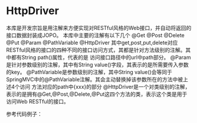 # HttpDriver

本库是开发宗旨是用注解来方便实现对RESTful风格的Web接口，并自动将返回的接口数据封装成JOPO。
本库中主要的注解有以下几个
@Get
@Post
@Delete
@Put
@Param
@PathVariable
@HttpDriver
其中get,post,put,delete对应RESTful风格的接口的四种不同的接口访问方式，其都是针对方法级别的注解。其中都有String path()属性，代表的是
访问接口路径中的url中path部分。
@Param是针对参数级别的注解，其中有String value()字段，其表示的是所需要传入参数的key。
@PathVariable是参数级别的注解，其中String value()会等同于SpringMVC中的@PathVariable注解。其会主动替换掉该参数所在的方法中被上述4个访问
方法对应的path中{xxx}的部分
@HttpDriver是一个对类级别的注解，表示的是拥有@Get,@Post,@Delete,@Put这四个方法的类，表示这个类是用于访问Web RESTful的接口。

参考代码例子：


